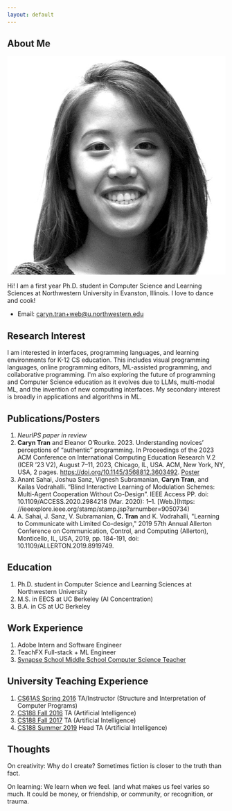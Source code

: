 ```yaml
---
layout: default
---
```


## About Me

<img class="profile-picture" src="caryn.png">

Hi! I am a first year Ph.D. student in Computer Science and Learning Sciences at Northwestern University in Evanston, Illinois. I love to dance and cook!

* Email: [caryn.tran+web@u.northwestern.edu](mailto:caryn.tran+web@u.northwestern.edu)

## Research Interest

I am interested in interfaces, programming languages, and learning environments for K-12 CS education. This includes visual programming languages, online programming editors, ML-assisted programming, and collaborative programming. I'm also exploring the future of programming and Computer Science education as it evolves due to LLMs, multi-modal ML, and the invention of new computing interfaces. My secondary interest is broadly in applications and algorithms in ML. 

## Publications/Posters

1. _NeurIPS paper in review_
2. **Caryn Tran** and Eleanor O’Rourke. 2023. Understanding novices’ perceptions of “authentic” programming. In Proceedings of the 2023 ACM Conference on International Computing Education Research V.2 (ICER ’23 V2), August 7–11, 2023, Chicago, IL, USA. ACM, New York, NY, USA, 2 pages. https://doi.org/10.1145/3568812.3603492. [Poster](/icer23)
3. Anant Sahai, Joshua Sanz, Vignesh Subramanian, **Caryn Tran**, and Kailas Vodrahalli. “Blind Interactive Learning of Modulation Schemes: Multi-Agent Cooperation Without Co-Design”. IEEE Access PP. doi: 10.1109/ACCESS.2020.2984218 (Mar. 2020): 1–1. [Web.](https: //ieeexplore.ieee.org/stamp/stamp.jsp?arnumber=9050734)
4. A. Sahai, J. Sanz, V. Subramanian, **C. Tran** and K. Vodrahalli, "Learning to Communicate with Limited Co-design," 2019 57th Annual Allerton Conference on Communication, Control, and Computing (Allerton), Monticello, IL, USA, 2019, pp. 184-191, doi: 10.1109/ALLERTON.2019.8919749.

## Education

1. Ph.D. student in Computer Science and Learning Sciences at Northwestern University  
2. M.S. in EECS at UC Berkeley (AI Concentration)
3. B.A. in CS at UC Berkeley


## Work Experience

1. Adobe Intern and Software Engineer
2. TeachFX Full-stack + ML Engineer
3. [Synapse School Middle School Computer Science Teacher](/portfolio_synapse)

## University Teaching Experience
1. [CS61AS Spring 2016](https://berkeley-cs61as.github.io/) TA/Instructor (Structure and Interpretation of Computer Programs)
2. [CS188 Fall 2016](https://edge.edx.org/courses/course-v1:BerkeleyX+CS188x-FA16+FA16/20021a0a32d14a31b087db8d4bb582fd/) TA (Artificial Intelligence)
3. [CS188 Fall 2017](https://edge.edx.org/courses/course-v1:Berkeley+CS188+2017_FA17/20021a0a32d14a31b087db8d4bb582fd/) TA (Artificial Intelligence)
4. [CS188 Summer 2019](https://inst.eecs.berkeley.edu/~cs188/su19/staff/) Head TA (Artificial Intelligence)

## Thoughts
On creativity: Why do I create? Sometimes fiction is closer to the truth than fact. 

On learning: We learn when we feel. (and what makes us feel varies so much. It could be money, or friendship, or community, or recognition, or trauma. 